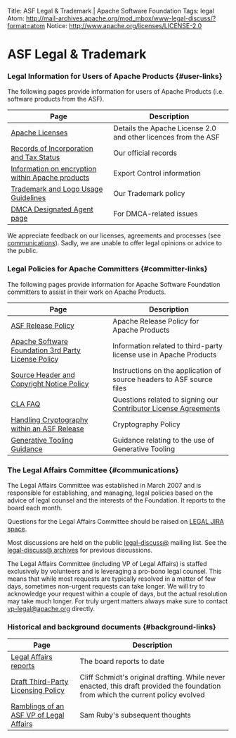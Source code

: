 Title: ASF Legal & Trademark | Apache Software Foundation
Tags: legal
Atom: http://mail-archives.apache.org/mod_mbox/www-legal-discuss/?format=atom
Notice: http://www.apache.org/licenses/LICENSE-2.0

# ASF Legal & Trademark


### Legal Information for Users of Apache Products  {#user-links}

The following pages provide information for users of Apache Products (i.e. software products from the ASF).

| Page | Description |
| ---- | ----------- |
| [Apache Licenses](/licenses/) | Details the Apache License 2.0 and other licences from the ASF |
| [Records of Incorporation and Tax Status](/foundation/records/) | Our official records |
| [Information on encryption within Apache products](/licenses/exports/)  | Export Control information |
| [Trademark and Logo Usage Guidelines](/foundation/marks/)  | Our Trademark policy |
| [DMCA Designated Agent page](/legal/dmca) | For DMCA-related issues |

We appreciate feedback on our licenses, agreements and processes (see [communications](#communications)). Sadly, we are unable to offer legal opinions or advice to the public. 


### Legal Policies for Apache Committers  {#committer-links}

The following pages provide information for Apache Software Foundation committers to assist in their work on Apache Products.  

| Page | Description |
| ---- | ----------- |
| [ASF Release Policy](/legal/release-policy.html) | Apache Release Policy for Apache Products |
| [Apache Software Foundation 3rd Party License Policy](/legal/resolved.html) | Information related to third-party license use in Apache Products |
| [Source Header and Copyright Notice Policy](/legal/src-headers.html) | Instructions on the application of source headers to ASF source files |
| [CLA FAQ](/foundation/license-faq.html) | Questions related to signing our [Contributor License Agreements](/licenses/#clas) |
| [Handling Cryptography within an ASF Release](/dev/crypto.html) | Cryptography Policy |
| [Generative Tooling Guidance](/legal/generative-tooling.html) | Guidance relating to the use of Generative Tooling |


### The Legal Affairs Committee  {#communications}

The Legal Affairs Committee was established in March 2007 and is responsible for establishing, and managing, 
legal policies based on the advice of legal counsel and the interests of the Foundation. It reports to the board each month. 

Questions for the Legal Affairs Committee should be raised on 
[LEGAL JIRA space](https://issues.apache.org/jira/browse/LEGAL).

Most discussions are held on the public 
[legal-discuss@](/foundation/mailinglists.html#foundation-legal)
mailing list. See the [legal-discuss@
archives](http://mail-archives.apache.org/mod_mbox/www-legal-discuss/) 
for previous discussions.

The Legal Affairs Committee (including VP of Legal Affairs) is staffed exclusively by volunteers 
and is leveraging a pro-bono legal counsel. This means that while most requests are typically 
resolved in a matter of few days, sometimes non-urgent requests can take longer. We will try 
to acknowledge your request within a couple of days, but the actual resolution may take
much longer. For truly urgent matters always make sure to contact vp-legal@apache.org directly.


### Historical and background documents  {#background-links}

| Page | Description |
| ---- | ----------- |
| [Legal Affairs reports](https://whimsy.apache.org/board/minutes/Legal_Affairs.html) | The board reports to date |
| [Draft Third-Party Licensing Policy](https://svn.apache.org/repos/asf/infrastructure/site/trunk/archive/legal/3party.mdtext) | Cliff Schmidt's original drafting. While never enacted, this draft provided the foundation from which the current policy evolved |
| [Ramblings of an ASF VP of Legal Affairs](/legal/ramblings.html) | Sam Ruby's subsequent thoughts |
